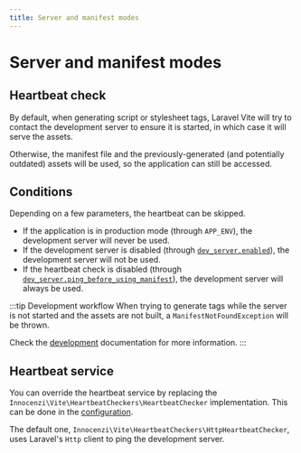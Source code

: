 ```yaml
---
title: Server and manifest modes
---
```


# Server and manifest modes

## Heartbeat check

By default, when generating script or stylesheet tags, Laravel Vite will try to contact the development server to ensure it is started, in which case it will serve the assets.

Otherwise, the manifest file and the previously-generated (and potentially outdated) assets will be used, so the application can still be accessed.

## Conditions

Depending on a few parameters, the heartbeat can be skipped.

- If the application is in production mode (through `APP_ENV`), the development server will never be used.
- If the development server is disabled (through [`dev_server.enabled`](/configuration/laravel-package#enabled)), the development server will not be used.
- If the heartbeat check is disabled (through [`dev_server.ping_before_using_manifest`](/configuration/laravel-package#ping-before-using-manifest)), the development server will always be used.

:::tip Development workflow
When trying to generate tags while the server is not started and the assets are not built, a `ManifestNotFoundException` will be thrown.

Check the [development](/guide/essentials/development) documentation for more information.
:::

## Heartbeat service

You can override the heartbeat service by replacing the `Innocenzi\Vite\HeartbeatCheckers\HeartbeatChecker` implementation. This can be done in the [configuration](/configuration/laravel-package#server-checker).

The default one, `Innocenzi\Vite\HeartbeatCheckers\HttpHeartbeatChecker`, uses Laravel's `Http` client to ping the development server.
